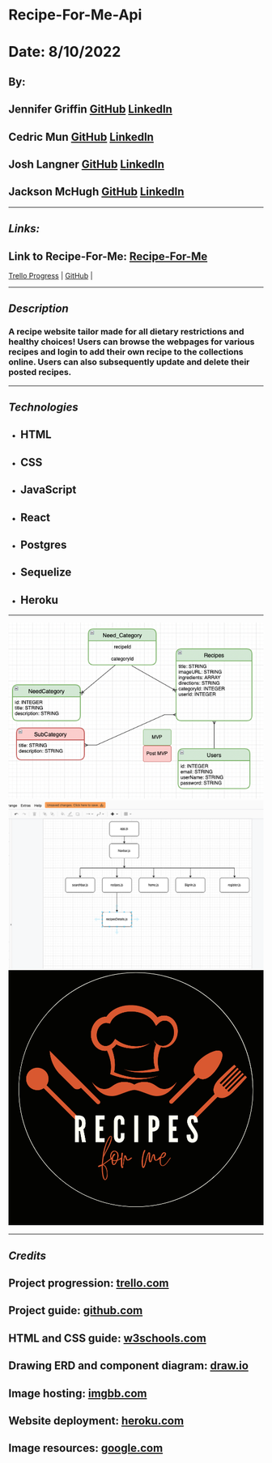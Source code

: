 # Recipe-For-Me-Api

# Date: 8/10/2022

## By:

## Jennifer Griffin [GitHub](https://github.com/jengriffin) [LinkedIn](https://www.linkedin.com/in/jennifer-griffin-12/)

## Cedric Mun [GitHub](https://github.com/Aonmonomer) [LinkedIn](https://www.linkedin.com/in/cedricmun/)

## Josh Langner [GitHub](https://github.com/jlangner87) [LinkedIn](https://www.linkedin.com/in/josh-langner/)

## Jackson McHugh [GitHub](https://github.com/Jacksonmchugh) [LinkedIn](https://www.linkedin.com/in/jackson-mchugh/)

---

## **_Links:_**

## Link to Recipe-For-Me: [Recipe-For-Me]()

[Trello Progress](https://trello.com/b/DfpSJLep/recipes-for-me) | [GitHub](https://github.com/Aonmonomer/Recipe-For-Me-Backend) |

---

## **_Description_**

### A recipe website tailor made for all dietary restrictions and healthy choices! Users can browse the webpages for various recipes and login to add their own recipe to the collections online. Users can also subsequently update and delete their posted recipes.

---

## **_Technologies_**

- ## HTML
- ## CSS
- ## JavaScript
- ## React
- ## Postgres
- ## Sequelize
- ## Heroku

---

![ERD](./Images/Screen%20Shot%202022-08-11%20at%203.55.01%20PM.png)
![ComponentDiagram](./Images/ComponentDiagram.png)
![Logo](./Images/Recipes_For_Me_Logo.png)

---

## **_Credits_**

## Project progression: [trello.com](https://trello.com/b/DfpSJLep/pern-application)

## Project guide: [github.com](https://github.com/Aonmonomer/Recipe-For-Me-Backend)

## HTML and CSS guide: [w3schools.com](https://www.w3schools.com/)

## Drawing ERD and component diagram: [draw.io](https://app.diagrams.net/)

## Image hosting: [imgbb.com](https://imgbb.com/)

## Website deployment: [heroku.com](https://dashboard.heroku.com)

## Image resources: [google.com](https://www.google.com/)
